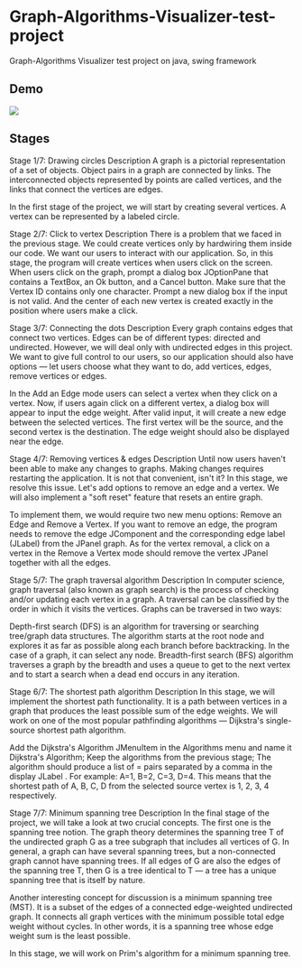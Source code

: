 # Graph-Algorithms-Visualizer-test-project
Graph-Algorithms Visualizer test project on java, swing framework

## Demo

![](https://github.com/NikSsh/readmeGifs/graph-demo.gif)

## Stages

Stage 1/7: Drawing circles
Description
A graph is a pictorial representation of a set of objects. Object pairs in a graph are connected by links. The interconnected objects represented by points are called vertices, and the links that connect the vertices are edges.

In the first stage of the project, we will start by creating several vertices. A vertex can be represented by a labeled circle.


Stage 2/7: Click to vertex
Description
There is a problem that we faced in the previous stage. We could create vertices only by hardwiring them inside our code. We want our users to interact with our application. So, in this stage, the program will create vertices when users click on the screen.
When users click on the graph, prompt a dialog box JOptionPane that contains a TextBox, an Ok button, and a Cancel button.
Make sure that the Vertex ID contains only one character. Prompt a new dialog box if the input is not valid. And the center of each new vertex is created exactly in the position where users make a click.


Stage 3/7: Connecting the dots
Description
Every graph contains edges that connect two vertices. Edges can be of different types: directed and undirected. However, we will deal only with undirected edges in this project.
We want to give full control to our users, so our application should also have options — let users choose what they want to do, add vertices, edges, remove vertices or edges.

In the Add an Edge mode users can select a vertex when they click on a vertex. Now, if users again click on a different vertex, a dialog box will appear to input the edge weight. After valid input, it will create a new edge between the selected vertices. The first vertex will be the source, and the second vertex is the destination. The edge weight should also be displayed near the edge.


Stage 4/7: Removing vertices & edges
Description
Until now users haven't been able to make any changes to graphs. Making changes requires restarting the application. It is not that convenient, isn't it? In this stage, we resolve this issue. Let's add options to remove an edge and a vertex. We will also implement a "soft reset" feature that resets an entire graph.

To implement them, we would require two new menu options: Remove an Edge and Remove a Vertex. If you want to remove an edge, the program needs to remove the edge JComponent and the corresponding edge label (JLabel) from the JPanel graph. As for the vertex removal, a click on a vertex in the Remove a Vertex mode should remove the vertex JPanel together with all the edges.


Stage 5/7: The graph traversal algorithm
Description
In computer science, graph traversal (also known as graph search) is the process of checking and/or updating each vertex in a graph. A traversal can be classified by the order in which it visits the vertices. Graphs can be traversed in two ways:

Depth-first search (DFS) is an algorithm for traversing or searching tree/graph data structures. The algorithm starts at the root node and explores it as far as possible along each branch before backtracking. In the case of a graph, it can select any node.
Breadth-first search (BFS) algorithm traverses a graph by the breadth and uses a queue to get to the next vertex and to start a search when a dead end occurs in any iteration.


Stage 6/7: The shortest path algorithm
Description
In this stage, we will implement the shortest path functionality. It is a path between vertices in a graph that produces the least possible sum of the edge weights. We will work on one of the most popular pathfinding algorithms — Dijkstra's single-source shortest path algorithm.

Add the Dijkstra's Algorithm JMenuItem in the Algorithms menu and name it Dijkstra's Algorithm;
Keep the algorithms from the previous stage;
The algorithm should produce a list of <Vertex>=<Cost> pairs separated by a comma in the display JLabel . For example: A=1, B=2, C=3, D=4. This means that the shortest path of A, B, C, D from the selected source vertex is 1, 2, 3, 4 respectively.

 
 Stage 7/7: Minimum spanning tree
Description
In the final stage of the project, we will take a look at two crucial concepts. The first one is the spanning tree notion. The graph theory determines the spanning tree T of the undirected graph G as a tree subgraph that includes all vertices of G. In general, a graph can have several spanning trees, but a non-connected graph cannot have spanning trees. If all edges of G are also the edges of the spanning tree T, then G is a tree identical to T — a tree has a unique spanning tree that is itself by nature.

Another interesting concept for discussion is a minimum spanning tree (MST). It is a subset of the edges of a connected edge-weighted undirected graph. It connects all graph vertices with the minimum possible total edge weight without cycles. In other words, it is a spanning tree whose edge weight sum is the least possible.

In this stage, we will work on Prim's algorithm for a minimum spanning tree.

